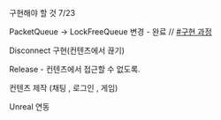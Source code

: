 구현해야 할 것 7/23

PacketQueue -> LockFreeQueue 변경 - 완료 // [#구현 과정](https://github.com/LimDaeKwon/o_o/issues/1) 

Disconnect 구현(컨텐츠에서 끊기)


Release - 컨텐츠에서 접근할 수 없도록.


컨텐츠 제작 (채팅 , 로그인 , 게임)


Unreal 연동

